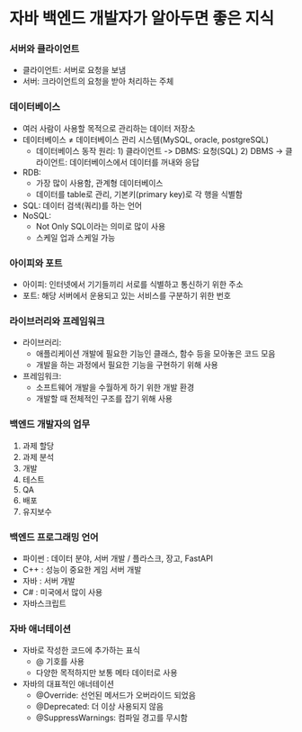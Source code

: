 # 자바 백엔드 개발자가 알아두면 좋은 지식

### 서버와 클라이언트
- 클라이언트: 서버로 요청을 보냄
- 서버: 크라이언트의 요청을 받아 처리하는 주체 

### 데이터베이스
- 여러 사람이 사용할 목적으로 관리하는 데이터 저장소
- 데이터베이스 ≠ 데이터베이스 관리 시스템(MySQL, oracle, postgreSQL)
    - 데이터베이스 동작 원리: 1) 클라이언트 -> DBMS: 요청(SQL) 2) DBMS -> 클라이언트: 데이터베이스에서 데이터를 꺼내와 응답
- RDB: 
    - 가장 많이 사용함, 관계형 데이터베이스
    - 데이터를 table로 관리, 기본키(primary key)로 각 행을 식별함
- SQL: 데이터 검색(쿼리)를 하는 언어
- NoSQL:
    - Not Only SQL이라는 의미로 많이 사용
    - 스케일 업과 스케일 가능 
  
### 아이피와 포트
- 아이피: 인터넷에서 기기들끼리 서로를 식별하고 통신하기 위한 주소
- 포트: 해당 서버에서 운용되고 있는 서비스를 구분하기 위한 번호

### 라이브러리와 프레임워크
- 라이브러리:
    - 애플리케이션 개발에 필요한 기능인 클래스, 함수 등을 모아놓은 코드 모음
    - 개발을 하는 과정에서 필요한 기능을 구현하기 위해 사용
- 프레임워크:
    - 소프트웨어 개발을 수월하게 하기 위한 개발 환경
    - 개발할 때 전체적인 구조를 잡기 위해 사용 

### 백엔드 개발자의 업무
1. 과제 할당
2. 과제 분석
3. 개발
4. 테스트
5. QA
6. 배포
7. 유지보수

### 백엔드 프로그래밍 언어
- 파이썬 : 데이터 분야, 서버 개발 / 플라스크, 장고, FastAPI
- C++ : 성능이 중요한 게임 서버 개발
- 자바 : 서버 개발 
- C# : 미국에서 많이 사용
- 자바스크립트

### 자바 애너테이션
- 자바로 작성한 코드에 추가하는 표식
    - @ 기호를 사용
    - 다양한 목적하지만 보통 메타 데이터로 사용
- 자바의 대표적인 애너테이션
    - @Override: 선언된 메서드가 오버라이드 되었음
    - @Deprecated: 더 이상 사용되지 않음
    - @SuppressWarnings: 컴파일 경고를 무시함
